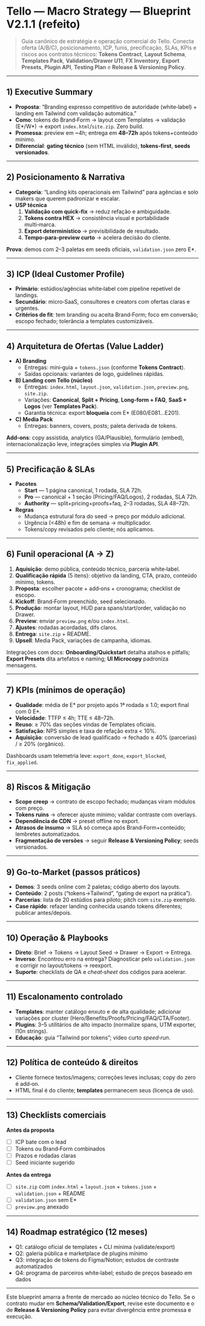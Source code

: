 # Tello — Macro Strategy — Blueprint V2.1.1 (refeito)

> Guia canônico de estratégia e operação comercial do Tello. Conecta oferta (A/B/C), posicionamento, ICP, funis, precificação, SLAs, KPIs e riscos aos contratos técnicos: **Tokens Contract**, **Layout Schema**, **Templates Pack**, **Validation/Drawer U11**, **FX Inventory**, **Export Presets**, **Plugin API**, **Testing Plan** e **Release & Versioning Policy**.

---

## 1) Executive Summary
- **Proposta**: “Branding expresso competitivo de autoridade (white‑label) + landing em Tailwind com validação automática.”
- **Como**: tokens do Brand‑Form → layout com Templates → validação (E*/W*) → export `index.html`/`site.zip`. Zero build.
- **Promessa**: preview em ~4h; entrega em **48–72h** após tokens+conteúdo mínimo.
- **Diferencial**: **gating técnico** (sem HTML inválido), **tokens‑first**, **seeds versionados**.

---

## 2) Posicionamento & Narrativa
- **Categoria**: “Landing kits operacionais em Tailwind” para agências e solo makers que querem padronizar e escalar.
- **USP técnica**
  1) **Validação com quick‑fix** → reduz refação e ambiguidade.
  2) **Tokens contra HEX** → consistência visual e portabilidade multi‑marca.
  3) **Export determinístico** → previsibilidade de resultado.
  4) **Tempo‑para‑preview curto** → acelera decisão do cliente.

**Prova**: demos com 2–3 paletas em seeds oficiais, `validation.json` zero E*.

---

## 3) ICP (Ideal Customer Profile)
- **Primário**: estúdios/agências white‑label com pipeline repetível de landings.
- **Secundário**: micro‑SaaS, consultores e creators com ofertas claras e urgentes.
- **Critérios de fit**: tem branding ou aceita Brand‑Form; foco em conversão; escopo fechado; tolerância a templates customizáveis.

---

## 4) Arquitetura de Ofertas (Value Ladder)
- **A) Branding**
  - Entregas: mini‑guia + `tokens.json` (conforme **Tokens Contract**).
  - Saídas opcionais: variantes de logo, guidelines rápidas.
- **B) Landing com Tello (núcleo)**
  - Entregas: `index.html`, `layout.json`, `validation.json`, `preview.png`, `site.zip`.
  - Variações: **Canonical**, **Split + Pricing**, **Long‑form + FAQ**, **SaaS + Logos** (ver **Templates Pack**).
  - Garantia técnica: export **bloqueia** com E* (E080/E081…E201).
- **C) Media Pack**
  - Entregas: banners, covers, posts; paleta derivada de tokens.

**Add‑ons**: copy assistida, analytics (GA/Plausible), formulário (embed), internacionalização leve, integrações simples via **Plugin API**.

---

## 5) Precificação & SLAs
- **Pacotes**
  - **Start** — 1 página canonical, 1 rodada, SLA 72h.
  - **Pro** — canonical + 1 seção (Pricing/FAQ/Logos), 2 rodadas, SLA 72h.
  - **Authority** — split+pricing+proofs+faq, 2–3 rodadas, SLA 48–72h.
- **Regras**
  - Mudança estrutural fora do seed → preço por módulo adicional.
  - Urgência (<48h) e fim de semana → multiplicador.
  - Tokens/copy revisados pelo cliente; nós aplicamos.

---

## 6) Funil operacional (A → Z)
1. **Aquisição**: demo pública, conteúdo técnico, parceria white‑label.
2. **Qualificação rápida** (5 itens): objetivo da landing, CTA, prazo, conteúdo mínimo, tokens.
3. **Proposta**: escolher pacote + add‑ons + cronograma; checklist de escopo.
4. **Kickoff**: Brand‑Form preenchido, seed selecionado.
5. **Produção**: montar layout, HUD para spans/start/order, validação no Drawer.
6. **Preview**: enviar `preview.png` e/ou `index.html`.
7. **Ajustes**: rodadas acordadas, difs claros.
8. **Entrega**: `site.zip` + README.
9. **Upsell**: Media Pack, variações de campanha, idiomas.

Integrações com docs: **Onboarding/Quickstart** detalha atalhos e pitfalls; **Export Presets** dita artefatos e naming; **UI Microcopy** padroniza mensagens.

---

## 7) KPIs (mínimos de operação)
- **Qualidade**: média de E* por projeto após 1ª rodada ≤ 1.0; export final com 0 E*.
- **Velocidade**: TTFP ≤ 4h; TTE ≤ 48–72h.
- **Reuso**: ≥ 70% das seções vindas de Templates oficiais.
- **Satisfação**: NPS simples e taxa de refação extra < 10%.
- **Aquisição**: conversão de lead qualificado → fechado ≥ 40% (parcerias) / ≥ 20% (orgânico).

Dashboards usam telemetria leve: `export_done`, `export_blocked`, `fix_applied`.

---

## 8) Riscos & Mitigação
- **Scope creep** → contrato de escopo fechado; mudanças viram módulos com preço.
- **Tokens ruins** → oferecer ajuste mínimo; validar contraste com overlays.
- **Dependência de CDN** → preset offline no export.
- **Atrasos de insumo** → SLA só começa após Brand‑Form+conteúdo; lembretes automatizados.
- **Fragmentação de versões** → seguir **Release & Versioning Policy**; seeds versionados.

---

## 9) Go‑to‑Market (passos práticos)
- **Demos**: 3 seeds online com 2 paletas; código aberto dos layouts.
- **Conteúdo**: 2 posts (“tokens→Tailwind”, “gating de export na prática”).
- **Parcerias**: lista de 20 estúdios para piloto; pitch com `site.zip` exemplo.
- **Case rápido**: refazer landing conhecida usando tokens diferentes; publicar antes/depois.

---

## 10) Operação & Playbooks
- **Direto**: Brief → Tokens → Layout Seed → Drawer → Export → Entrega.
- **Inverso**: Encontrou erro na entrega? Diagnosticar pelo `validation.json` e corrigir no layout/tokens → reexport.
- **Suporte**: checklists de QA e *cheat‑sheet* dos códigos para acelerar.

---

## 11) Escalonamento controlado
- **Templates**: manter catálogo enxuto e de alta qualidade; adicionar variações por cluster (Hero/Benefits/Proofs/Pricing/FAQ/CTA/Footer).
- **Plugins**: 3–5 utilitários de alto impacto (normalize spans, UTM exporter, l10n strings).
- **Educação**: guia “Tailwind por tokens”; vídeo curto *speed‑run*.

---

## 12) Política de conteúdo & direitos
- Cliente fornece textos/imagens; correções leves inclusas; copy do zero é add‑on.
- HTML final é do cliente; **templates** permanecem seus (licença de uso).

---

## 13) Checklists comerciais
**Antes da proposta**
- [ ] ICP bate com o lead
- [ ] Tokens ou Brand‑Form combinados
- [ ] Prazos e rodadas claras
- [ ] Seed iniciante sugerido

**Antes da entrega**
- [ ] `site.zip` com `index.html` + `layout.json` + `tokens.json` + `validation.json` + README
- [ ] `validation.json` sem E*
- [ ] `preview.png` anexado

---

## 14) Roadmap estratégico (12 meses)
- Q1: catálogo oficial de templates + CLI mínima (validate/export)
- Q2: galeria pública e marketplace de plugins mínimo
- Q3: integração de tokens do Figma/Notion; estudos de contraste automatizados
- Q4: programa de parceiros white‑label; estudo de preços baseado em dados

---

Este blueprint amarra a frente de mercado ao núcleo técnico do Tello. Se o contrato mudar em **Schema/Validation/Export**, revise este documento e o de **Release & Versioning Policy** para evitar divergência entre promessa e execução.

